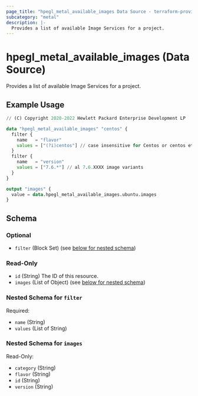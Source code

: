 ```yaml
---
page_title: "hpegl_metal_available_images Data Source - terraform-provider-hpegl"
subcategory: "metal"
description: |-
  Provides a list of available Image Services for a project.
---
```

# hpegl_metal_available_images (Data Source)

Provides a list of available Image Services for a project.

## Example Usage

```terraform
// (C) Copyright 2020-2022 Hewlett Packard Enterprise Development LP

data "hpegl_metal_available_images" "centos" {
  filter {
    name   = "flavor"
    values = ["(?i)centos"] // case insensitive for Centos or centos etc.
  }
  filter {
    name   = "version"
    values = ["7.6.*"] // al 7.6.XXXX image variants
  }
}

output "images" {
  value = data.hpegl_metal_available_images.ubuntu.images
}
```

<!-- schema generated by tfplugindocs -->
## Schema

### Optional

- `filter` (Block Set) (see [below for nested schema](#nestedblock--filter))

### Read-Only

- `id` (String) The ID of this resource.
- `images` (List of Object) (see [below for nested schema](#nestedatt--images))

<a id="nestedblock--filter"></a>
### Nested Schema for `filter`

Required:

- `name` (String)
- `values` (List of String)


<a id="nestedatt--images"></a>
### Nested Schema for `images`

Read-Only:

- `category` (String)
- `flavor` (String)
- `id` (String)
- `version` (String)


